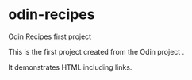 # odin-recipes
Odin Recipes first project

This is the first project created from the Odin project .

It demonstrates HTML including links.